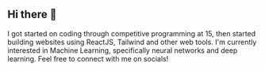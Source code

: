 ## Hi there 👋

<!--
**AdamAzuddin/AdamAzuddin** is a ✨ _special_ ✨ repository because its `README.md` (this file) appears on your GitHub profile.

Here are some ideas to get you started:

- 🔭 I’m currently working on ...
- 🌱 I’m currently learning ...
- 👯 I’m looking to collaborate on ...
- 🤔 I’m looking for help with ...
- 💬 Ask me about ...
- 📫 How to reach me: ...
- 😄 Pronouns: ...
- ⚡ Fun fact: ...
-->

I got started on coding through competitive programming at 15, then started building websites using ReactJS, Tailwind and other web tools. I'm currently interested in Machine Learning, specifically neural networks and deep learning. Feel free to connect with me on socials!
